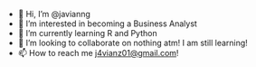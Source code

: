 - 👋 Hi, I’m @javianng
- 👀 I’m interested in becoming a Business Analyst
- 🌱 I’m currently learning R and Python
- 💞️ I’m looking to collaborate on nothing atm! I am still learning!
- 📫 How to reach me j4vianz01@gmail.com!

<!---
XeN0morphZ/XeN0morphZ is a ✨ special ✨ repository because its `README.md` (this file) appears on your GitHub profile.
You can click the Preview link to take a look at your changes.
--->

